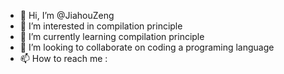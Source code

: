 - 👋 Hi, I’m @JiahouZeng
- 👀 I’m interested in compilation principle
- 🌱 I’m currently learning compilation principle
- 💞️ I’m looking to collaborate on coding a programing language
- 📫 How to reach me :

<!---
JiahouZeng/JiahouZeng is a ✨ special ✨ repository because its `README.md` (this file) appears on your GitHub profile.
You can click the Preview link to take a look at your changes.
--->
